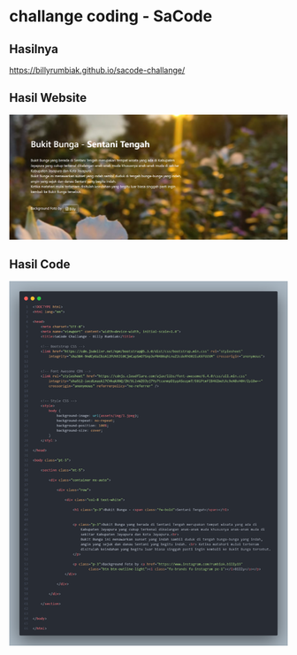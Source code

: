 # challange coding - SaCode

## Hasilnya
https://billyrumbiak.github.io/sacode-challange/

## Hasil Website

 <img src="tampilan-web.png">

## Hasil Code

 <img src="source-code.png">
